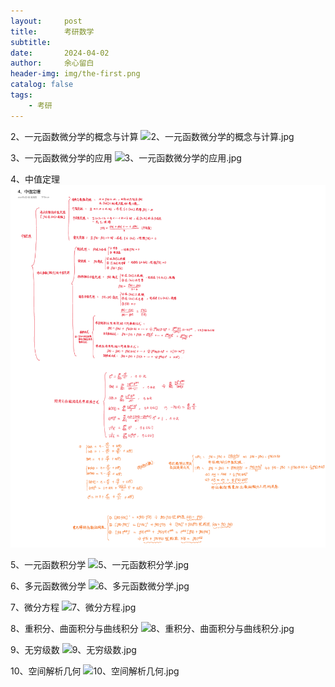 ```yaml
---
layout:     post
title:      考研数学
subtitle:   
date:       2024-04-02
author:     余心留白
header-img: img/the-first.png
catalog: false
tags:
    - 考研
---
```


2、一元函数微分学的概念与计算
![2、一元函数微分学的概念与计算.jpg](/img-post/2、一元函数微分学的概念与计算.jpg)

3、一元函数微分学的应用
![3、一元函数微分学的应用.jpg](/img-post/3、一元函数微分学的应用.jpg)

4、中值定理
![4、中值定理.jpg](/img-post/4、中值定理.jpg)

5、一元函数积分学
![5、一元函数积分学.jpg](/img-post/5、一元函数积分学.jpg)

6、多元函数微分学
![6、多元函数微分学.jpg](/img-post/6、多元函数微分学.jpg)

7、微分方程
![7、微分方程.jpg](/img-post/7、微分方程.jpg)

8、重积分、曲面积分与曲线积分
![8、重积分、曲面积分与曲线积分.jpg](/img-post/8、重积分、曲面积分与曲线积分.jpg)

9、无穷级数
![9、无穷级数.jpg](/img-post/9、无穷级数.jpg)

10、空间解析几何
![10、空间解析几何.jpg](/img-post/10、空间解析几何.jpg)


